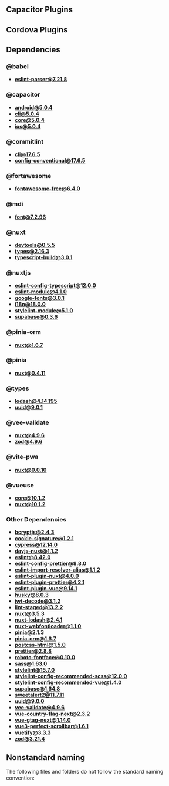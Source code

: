 ## Capacitor Plugins

## Cordova Plugins

## Dependencies

### @babel
- **eslint-parser@7.21.8**
### @capacitor
- **android@5.0.4**
- **cli@5.0.4**
- **core@5.0.4**
- **ios@5.0.4**
### @commitlint
- **cli@17.6.5**
- **config-conventional@17.6.5**
### @fortawesome
- **fontawesome-free@6.4.0**
### @mdi
- **font@7.2.96**
### @nuxt
- **devtools@0.5.5**
- **types@2.16.3**
- **typescript-build@3.0.1**
### @nuxtjs
- **eslint-config-typescript@12.0.0**
- **eslint-module@4.1.0**
- **google-fonts@3.0.1**
- **i18n@18.0.0**
- **stylelint-module@5.1.0**
- **supabase@0.3.6**
### @pinia-orm
- **nuxt@1.6.7**
### @pinia
- **nuxt@0.4.11**
### @types
- **lodash@4.14.195**
- **uuid@9.0.1**
### @vee-validate
- **nuxt@4.9.6**
- **zod@4.9.6**
### @vite-pwa
- **nuxt@0.0.10**
### @vueuse
- **core@10.1.2**
- **nuxt@10.1.2**
### Other Dependencies
- **bcryptjs@2.4.3**
- **cookie-signature@1.2.1**
- **cypress@12.14.0**
- **dayjs-nuxt@1.1.2**
- **eslint@8.42.0**
- **eslint-config-prettier@8.8.0**
- **eslint-import-resolver-alias@1.1.2**
- **eslint-plugin-nuxt@4.0.0**
- **eslint-plugin-prettier@4.2.1**
- **eslint-plugin-vue@9.14.1**
- **husky@8.0.3**
- **jwt-decode@3.1.2**
- **lint-staged@13.2.2**
- **nuxt@3.5.3**
- **nuxt-lodash@2.4.1**
- **nuxt-webfontloader@1.1.0**
- **pinia@2.1.3**
- **pinia-orm@1.6.7**
- **postcss-html@1.5.0**
- **prettier@2.8.8**
- **roboto-fontface@0.10.0**
- **sass@1.63.0**
- **stylelint@15.7.0**
- **stylelint-config-recommended-scss@12.0.0**
- **stylelint-config-recommended-vue@1.4.0**
- **supabase@1.64.8**
- **sweetalert2@11.7.11**
- **uuid@9.0.0**
- **vee-validate@4.9.6**
- **vue-country-flag-next@2.3.2**
- **vue-gtag-next@1.14.0**
- **vue3-perfect-scrollbar@1.6.1**
- **vuetify@3.3.3**
- **zod@3.21.4**


## Nonstandard naming
The following files and folders do not follow the standard naming convention:

